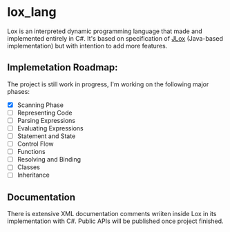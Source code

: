 # lox_lang
Lox is an interpreted dynamic programming language that made and implemented entirely in C#.
It's based on specification of [JLox](https://github.com/munificent/craftinginterpreters) (Java-based implementation) but with intention to add more features.

## Implemetation Roadmap:
The project is still work in progress, I'm working on the following major phases:

- [x] Scanning Phase
- [ ] Representing Code
- [ ] Parsing Expressions
- [ ] Evaluating Expressions
- [ ] Statement and State
- [ ] Control Flow
- [ ] Functions
- [ ] Resolving and Binding
- [ ] Classes
- [ ] Inheritance

## Documentation
There is extensive XML documentation comments wriiten inside Lox in its implementation with C#. Public APIs will be published once project finished.
